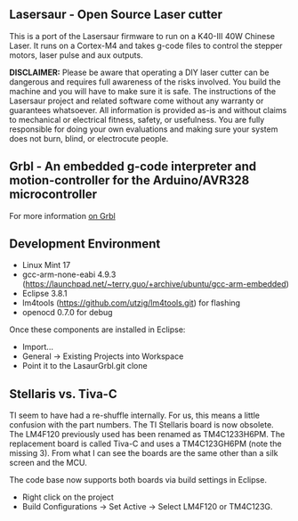 
Lasersaur - Open Source Laser cutter
-------------------------------------

This is a port of the Lasersaur firmware to run on a K40-III 40W Chinese Laser. It runs on a Cortex-M4 and takes g-code files to control the stepper motors, laser pulse and aux outputs.


**DISCLAIMER:** Please be aware that operating a DIY laser cutter can be dangerous and requires full awareness of the risks involved. You build the machine and you will have to make sure it is safe. The instructions of the Lasersaur project and related software come without any warranty or guarantees whatsoever. All information is provided as-is and without claims to mechanical or electrical fitness, safety, or usefulness. You are fully responsible for doing your own evaluations and making sure your system does not burn, blind, or electrocute people.


Grbl - An embedded g-code interpreter and motion-controller for the Arduino/AVR328 microcontroller
--------------

For more information [on Grbl](https://github.com/simen/grbl)


Development Environment
-----------------------

- Linux Mint 17
- gcc-arm-none-eabi 4.9.3 (https://launchpad.net/~terry.guo/+archive/ubuntu/gcc-arm-embedded)
- Eclipse 3.8.1
- lm4tools (https://github.com/utzig/lm4tools.git) for flashing
- openocd 0.7.0 for debug

Once these components are installed in Eclipse:
- Import... 
- General -> Existing Projects into Workspace
- Point it to the LasaurGrbl.git clone

Stellaris vs. Tiva-C
--------------------

TI seem to have had a re-shuffle internally. 
For us, this means a little confusion with the part numbers. 
The TI Stellaris board is now obsolete. The LM4F120 previously used has been renamed as TM4C1233H6PM.
The replacement board is called Tiva-C and uses a TM4C123GH6PM (note the missing 3).
From what I can see the boards are the same other than a silk screen and the MCU.

The code base now supports both boards via build settings in Eclipse. 
- Right click on the project
- Build Configurations -> Set Active -> Select LM4F120 or TM4C123G.

